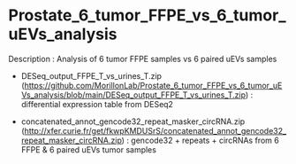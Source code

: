# Prostate_6_tumor_FFPE_vs_6_tumor_uEVs_analysis
Description : Analysis of 6 tumor FFPE samples vs 6 paired uEVs samples


- DESeq_output_FFPE_T_vs_urines_T.zip (https://github.com/MorillonLab/Prostate_6_tumor_FFPE_vs_6_tumor_uEVs_analysis/blob/main/DESeq_output_FFPE_T_vs_urines_T.zip) : differential expression table from DESeq2

- concatenated_annot_gencode32_repeat_masker_circRNA.zip (http://xfer.curie.fr/get/fkwpKMDUSrS/concatenated_annot_gencode32_repeat_masker_circRNA.zip) : gencode32 + repeats + circRNAs from 6 FFPE & 6 paired uEVs tumor samples
